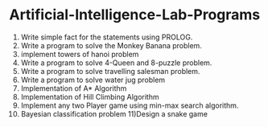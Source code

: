 # Artificial-Intelligence-Lab-Programs
1) Write simple fact for the statements using PROLOG. 
2) Write a program to solve the Monkey Banana problem. 
3) implement towers of hanoi problem
4) Write a program to solve 4-Queen and 8-puzzle problem. 
5) Write a program to solve travelling salesman problem. 
6) Write a program to solve water jug problem
7) Implementation of A* Algorithm 
8) Implementation of Hill Climbing Algorithm 
9) Implement any two Player game using min-max search algorithm. 
10) Bayesian classification problem 
11)Design a snake game

